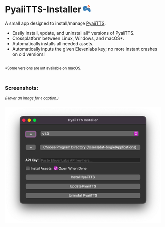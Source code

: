 # PyaiiTTS-Installer <img src="https://raw.githubusercontent.com/DatBogie/PyaiiTTS/refs/heads/main/.web-assets/PyaiiTTS-Logo.png" height="25px">
A small app designed to install/manage [PyaiiTTS](https://github.com/DatBogie/PyaiiTTS).
- Easily install, update, and uninstall all* versions of PyaiiTTS.
- Crossplatform between Linux, Windows, and macOS*.
- Automatically installs all needed assets.
- Automatically inputs the given Elevenlabs key; no more instant crashes on old versions!

<br><sup>*Some versions are not available on macOS.</sup>
<br>&nbsp;
### Screenshots:
<sup>_(Hover an image for a caption.)_</sup>

<span title="PyaiiTTS Installer v1.3 running on macOS Ventura">![PyaiiTTS Installer v1.3 on macOS](./.web-assets/macOS.png)</span>
